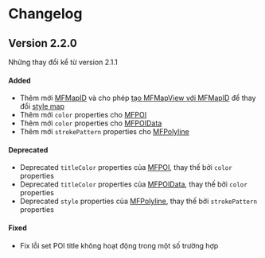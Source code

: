 # Changelog

## Version 2.2.0

Những thay đổi kể từ version 2.1.1

#### Added

- Thêm mới [MFMapID](reference/map?id=mfmapid) và cho phép [tạo MFMapView với MFMapID](reference/map?id=_1-constructor) để thay đổi [style map](https://map.map4d.vn/developer/mapstyle)
- Thêm mới `color` properties cho [MFPOI](reference/poi?id=properties)
- Thêm mới `color` properties cho [MFPOIData](reference/poi-overlay?id=mfpoidata-class)
- Thêm mới `strokePattern` properties cho [MFPolyline](reference/polyline?id=properties)


<!-- #### Changed -->

#### Deprecated

- Deprecated `titleColor` properties của [MFPOI](reference/poi?id=properties), thay thế bởi `color` properties
- Deprecated `titleColor` properties của [MFPOIData](reference/poi-overlay?id=mfpoidata-class), thay thế bởi `color` properties
- Deprecated `style` properties của [MFPolyline](reference/polyline?id=properties), thay thế bởi `strokePattern` properties

<!-- #### Removed -->

#### Fixed

- Fix lỗi set POI title không hoạt động trong một số trường hợp

<!-- #### Security -->
